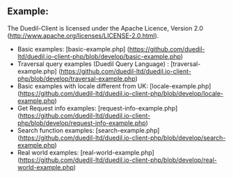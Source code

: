 ## Example:
The Duedil-Client is licensed under the Apache Licence, Version 2.0 (http://www.apache.org/licenses/LICENSE-2.0.html).

* Basic examples: [basic-example.php] (https://github.com/duedil-ltd/duedil.io-client-php/blob/develop/basic-example.php)  
* Traversal query examples (Duedil Query Language) : [traversal-example.php] (https://github.com/duedil-ltd/duedil.io-client-php/blob/develop/traversal-example.php)
* Basic examples with locale different from UK: [locale-example.php] (https://github.com/duedil-ltd/duedil.io-client-php/blob/develop/locale-example.php) 
* Get Request info examples: [request-info-example.php] (https://github.com/duedil-ltd/duedil.io-client-php/blob/develop/request-info-example.php)    
* Search function examples: [search-example.php] (https://github.com/duedil-ltd/duedil.io-client-php/blob/develop/search-example.php)
* Real world examples: [real-world-example.php] (https://github.com/duedil-ltd/duedil.io-client-php/blob/develop/real-world-example.php)

